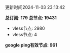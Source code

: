 更新时间2024-11-03 23:13:42

**总订阅: 179**
**总节点: 19431**
- vless节点: 2980
- vless节点: 4

**google ping有效节点: 961**
